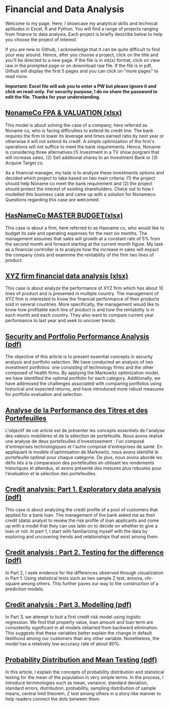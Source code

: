 # Financial and Data Analysis

Welcome to my page. Here, I showcase my analytical skills and technical aptitudes in Excel, R and Python. You will find a range of projects ranging from finance to data analysis. Each project is briefly describe below to help you choose the project of interest.

If you are new to Github, I acknowledge that it can be quite difficult to find your way around. Hence, after you choose a project, click on the title and you'll be directed to a new page. If the file is in xls(x) format, click on view raw in the prompted page or on downnload raw file. If the file is in pdf, Github will display the first 5 pages and you can click on "more pages" to read more. 

**Important: Excel file will ask you to enter a PW but please ignore it and click on read-only.**
**For security purpose, I do no share the password to edit the file. Thanks for your understanding.**

## [NonameCo FPA & VALUATION (xlsx)]( https://github.com/eliediwa9/Financial-Planning-and-Analysis/blob/main/NoNameCo%20FPA%20%26%20valuation.xlsx)
This model is about solving the case of a company, here referred as Noname co, who is facing difficulties to extend its credit line. The bank requires the firm to lower its leverage and times earned ratio by next year or otherwise it will not extend its credit. A simple optimization of the firm's operations will not suffice to meet the bank requirements. Hence, Noname is considering three alternatives:(1) Investment in a TV show porgram that will increase sales, (2) Sell additional shares to an Investment Bank or (3) Acquire Target co. 

As a financial manager, my task is to analyze these investments options and decided which project to take  based on two main criteria: (1) the project should help Noname co meet the bank requirement and (2) the project should protect the interest of existing shareholders. Check out to how I modelled this business case and came up with a solution for Nonameco. Questions regarding this case are welcomed.


## [HasNameCo MASTER BUDGET(xlsx)](https://github.com/eliediwa9/Financial-Planning-and-Analysis/blob/main/HasNameCo%20Master-Plan.xlsx)
This case is about a firm, here referred to as Hasname co, who would like to budget its sale and operating expenses for the next six months. The management assumes that sales will growth at a constant rate of 5% from the second month and forward starting at the current month figure. My task as a financial controller is to analyze how the increase in sales will expact the company costs and examnine the rentability of the firm two lines of product. 


## [XYZ firm financial data analysis (xlsx)](https://github.com/eliediwa9/Financial-Planning-and-Analysis/blob/main/XYZ%20Financial%20data%20analysis.xlsx)
This case is about analyze the performance of XYZ firm which has about 10 lines of product and is presented in multiple country. The management of XYZ firm is interested to know the financial performance of their products sold in several countries. More specifically, the management would like to know how profitable each line of product is and how the rentability is in each month and each country. They also want to compare current year performance to last year and seek to uncover trends.	

## [Security and Portfolio Performance Analysis (pdf)](https://github.com/eliediwa9/Financial-and-Data-Analysis/blob/main/Security%20and%20Portfolio%20Performance%20Analysis%20.pdf)
The objective of this article is to present essential concepts in security analysis and portfolio selection. We have conducted an analysis of two investment portfolios: one consisting of technology firms and the other composed of health firms. By applying the Markowitz optimization model, we have identified the optimal portfolio for each category. Additionally, we have addressed the challenges associated with comparing portfolios using historical and expected returns, and have introduced more robust measures for portfolio evaluation and selection.

## [Analyse de la Performance des Titres et des Portefeuilles](https://github.com/eliediwa9/Financial-and-Data-Analysis/blob/main/Analyse%20de%20la%20Performance%20des%20Titres%20et%20des%20Portefeuilles.pdf)
L'objectif de cet article est de présenter les concepts essentiels de l'analyse des valeurs mobilières et de la sélection de portefeuille. Nous avons réalisé une analyse de deux portefeuilles d'investissement : l'un composé d'entreprises technologiques et l'autre composé d'entreprises de santé. En appliquant le modèle d'optimisation de Markowitz, nous avons identifié le portefeuille optimal pour chaque catégorie. De plus, nous avons abordé les défis liés à la comparaison des portefeuilles en utilisant les rendements historiques et attendus, et avons présenté des mesures plus robustes pour l'évaluation et la sélection des portefeuilles.

## [Credit analysis: Part 1. Exploratory data analysis (pdf)](https://github.com/eliediwa9/Financial-and-Data-Analysis/blob/main/Credit%20Analysis%20Part%201.pdf)
This case is about analyzing the credit profile of a pool of customers that applied for a bank loan. The management of the bank asked me as their credit (data) analyst to review the risk profile of loan applicants and come up with a model that they can use later on to decide on whether to give a loan or not. In part 1, I start with familiarizing myself with the data by exploring and uncovering trends and relationships that exist among them.

## [Credit analysis : Part 2. Testing for the difference (pdf)](https://github.com/eliediwa9/Financial-and-Data-Analysis/blob/main/Credit%20Analysis%20Part%202.pdf)
In Part 2, I seek evidence for the differences observed through visualization in Part 1. Using statistical tests such as two sample Z test, annova, chi-square among others. This further paves our way to the construction of a prediction models.

## [Credit analysis : Part 3. Modelling (pdf)](https://github.com/eliediwa9/Financial-and-Data-Analysis/blob/main/Credit%20Analysis%20Part%203.pdf)
In Part 3, we attempt to buit a first credit risk model using logistic regression. We find that property value, loan amount and loan term are consistently significant in all models obtained from backward elimination. This suggests that these variables better explain the change in default likelihood among our customers than any other variable. Nonetheless, the model has a relatively low accuracy rate of about 80%. 


## [Probability Distribution and Mean Testing (pdf)](https://github.com/eliediwa9/Financial-and-Data-Analysis/blob/main/Probability%20Distribution%20and%20Statistical%20Testing%20.pdf)
In this article, I explain the concepts of probability distribution and statistical testing for the mean of the population in very simple terms. In the process, I introduce terminologies such as mean, variance, standard deviation, standard errors, distribution, probability, sampling distribution of sample means, central limit theorem, Z test among others in a story-like manner to help readers connect the dots between them. 
